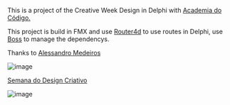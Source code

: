 This is a project of the Creative Week Design in Delphi with [Academia do Código.](https://github.com/academiadocodigo)

This project  is build in FMX and use [Router4d](https://github.com/academiadocodigo/Router4Delphi) to use routes in Delphi, use [Boss](https://github.com/HashLoad/boss) to manage the dependencys.

Thanks to [Alessandro Medeiros](https://github.com/alepmedeiros)

![image](https://user-images.githubusercontent.com/15880212/166112261-f0a99c27-6893-4341-a8df-1595bbc67044.png)

[Semana do Design Criativo](https://academiadocodigo.com.br/masterclass/semana-do-design-criativo/)

![image](https://user-images.githubusercontent.com/15880212/166112296-65a1b6ce-81bb-4477-9cbf-cb5819ae92a0.png)
